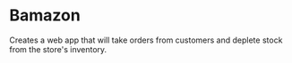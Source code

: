 # Bamazon
Creates a web app that will take orders from customers and deplete stock from the store's inventory.
